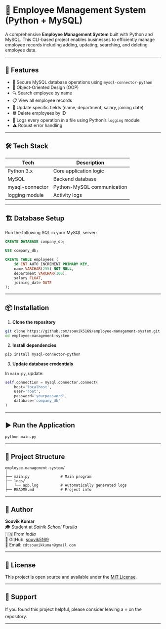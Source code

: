 # 💼 Employee Management System (Python + MySQL)

A comprehensive **Employee Management System** built with Python and MySQL. This CLI-based project enables businesses to efficiently manage employee records including adding, updating, searching, and deleting employee data.

---

## 🚀 Features

- 🔐 Secure MySQL database operations using `mysql-connector-python`
- 🧠 Object-Oriented Design (OOP)
- 🔍 Search employee by name
- 📋 View all employee records
- 📝 Update specific fields (name, department, salary, joining date)
- 🗑️ Delete employees by ID
- 📁 Logs every operation in a file using Python’s `logging` module
- ⚠️ Robust error handling

---

## 🛠️ Tech Stack

| Tech             | Description                 |
|------------------|-----------------------------|
| Python 3.x       | Core application logic      |
| MySQL            | Backend database            |
| mysql-connector  | Python-MySQL communication  |
| logging module   | Activity logs               |

---

## 🏗️ Database Setup

Run the following SQL in your MySQL server:

```sql
CREATE DATABASE company_db;

USE company_db;

CREATE TABLE employees (
    id INT AUTO_INCREMENT PRIMARY KEY,
    name VARCHAR(255) NOT NULL,
    department VARCHAR(100),
    salary FLOAT,
    joining_date DATE
);
```

---

## 📦 Installation

1. **Clone the repository**

```bash
git clone https://github.com/souvik5169/employee-management-system.git
cd employee-management-system
```

2. **Install dependencies**

```bash
pip install mysql-connector-python
```

3. **Update database credentials**

In `main.py`, update:

```python
self.connection = mysql.connector.connect(
    host='localhost',
    user='root',
    password='yourpassword',
    database='company_db'
)
```

---

## ▶️ Run the Application

```bash
python main.py
```

---

## 📂 Project Structure

```
employee-management-system/
│
├── main.py              # Main program
├── logs/
│   └── app.log          # Automatically generated logs
├── README.md            # Project info
```

---

## 👤 Author

**Souvik Kumar**  
🎓 Student at *Sainik School Purulia*  
🇮🇳 From *India*  
🔗 GitHub: [souvik5169](https://github.com/souvik5169)  
📧 Email: `cdtsouvikkumar@gmail.com`

---

## 📝 License

This project is open source and available under the [MIT License](LICENSE).

---

## 🙏 Support

If you found this project helpful, please consider leaving a ⭐️ on the repository.

---
